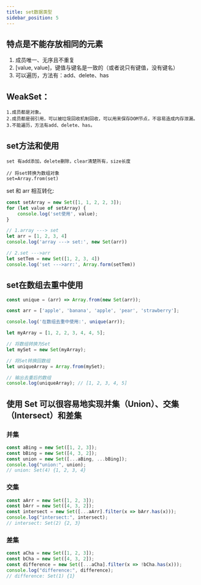 ```yaml
---
title: set数据类型
sidebar_position: 5
---
```


## 特点是不能存放相同的元素
1. 成员唯一、无序且不重复
2. [value, value]，键值与键名是一致的（或者说只有键值，没有键名）
3. 可以遍历，方法有：add、delete、has

## WeakSet：
```
1.成员都是对象。
2.成员都是弱引用，可以被垃圾回收机制回收，可以用来保存DOM节点，不容易造成内存泄漏。
3.不能遍历，方法有add、delete、has。
```

## set方法和使用
```
set 有add添加，delete删除，clear清楚所有，size长度

// 将set转换为数组对象
set=Array.from(set)
```

set 和 arr 相互转化:
```js
const setArray = new Set([1, 1, 2, 2, 3]);
for (let value of setArray) {
    console.log('set使用', value);
}

// 1.array ---> set
let arr = [1, 2, 3, 4]
console.log('array ---> set:', new Set(arr))

// 2.set --->arr
let setTem = new Set([1, 2, 3, 4])
console.log('set --->arr:', Array.form(setTem))
```

## set在数组去重中使用
```js
const unique = (arr) => Array.from(new Set(arr));

const arr = ['apple', 'banana', 'apple', 'pear', 'strawberry'];

console.log('在数组去重中使用:', unique(arr));
```

```js
let myArray = [1, 2, 2, 3, 4, 4, 5];

// 将数组转换为Set
let mySet = new Set(myArray);

// 将Set转换回数组
let uniqueArray = Array.from(mySet);

// 输出去重后的数组
console.log(uniqueArray); // [1, 2, 3, 4, 5]
```

## 使用 Set 可以很容易地实现并集（Union）、交集（Intersect）和差集

### 并集
```js
const aBing = new Set([1, 2, 3]);
const bBing = new Set([4, 3, 2]);
const union = new Set([...aBing, ...bBing]);
console.log("union:", union);
// union: Set(4) {1, 2, 3, 4}
```

### 交集
```js
const aArr = new Set([1, 2, 3]);
const bArr = new Set([4, 3, 2]);
const intersect = new Set([...aArr].filter(x => bArr.has(x)));
console.log("intersect:", intersect);
// intersect: Set(2) {2, 3}
```

### 差集
```js
const aCha = new Set([1, 2, 3]);
const bCha = new Set([4, 3, 2]);
const difference = new Set([...aCha].filter(x => !bCha.has(x)));
console.log("difference:", difference);
// difference: Set(1) {1}
```